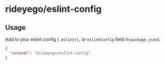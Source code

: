# rideyego/eslint-config

## Usage

Add to your eslint config (`.eslintrc`, or `eslintConfig` field in `package.json`):

```json
{
  "extends": "@rideyego/eslint-config"
}
```
